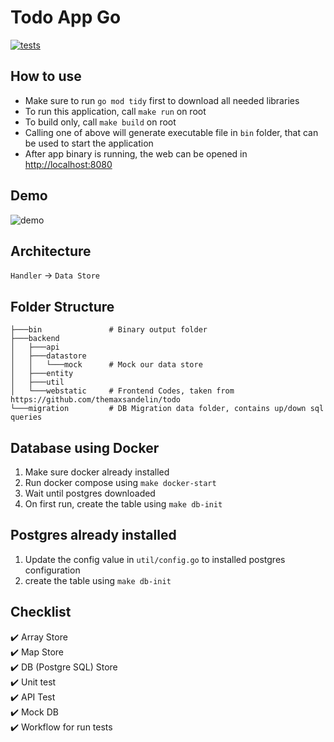 # Todo App Go
[![tests](https://github.com/SemmiDev/todo-app-go/actions/workflows/test.yml/badge.svg)](https://github.com/SemmiDev/todo-app-go/actions/workflows/test.yml)

## How to use
- Make sure to run `go mod tidy` first to download all needed libraries
- To run this application, call `make run` on root
- To build only, call `make build` on root
- Calling one of above will generate executable file in `bin` folder, that can be used to start the application
- After app binary is running, the web can be opened in [http://localhost:8080](http://localhost:8080/)

## Demo
![demo](https://github.com/SemmiDev/todo-app-go/blob/main/.github/assets/demo.gif)

## Architecture
`Handler` -> `Data Store`

## Folder Structure
```
├───bin               # Binary output folder
├───backend
│   ├───api                                 
│   ├───datastore                           
│   │   └───mock      # Mock our data store
│   ├───entity                            
│   ├───util                               
│   └───webstatic     # Frontend Codes, taken from https://github.com/themaxsandelin/todo
└───migration         # DB Migration data folder, contains up/down sql queries
```

## Database using Docker
1. Make sure docker already installed
2. Run docker compose using `make docker-start`
3. Wait until postgres downloaded
4. On first run, create the table using `make db-init`

## Postgres already installed
1. Update the config value in `util/config.go` to installed postgres configuration
2. create the table using `make db-init`

## Checklist
:heavy_check_mark: Array Store\
:heavy_check_mark: Map Store\
:heavy_check_mark: DB (Postgre SQL) Store\
:heavy_check_mark: Unit test\
:heavy_check_mark: API Test\
:heavy_check_mark: Mock DB\
:heavy_check_mark: Workflow for run tests
